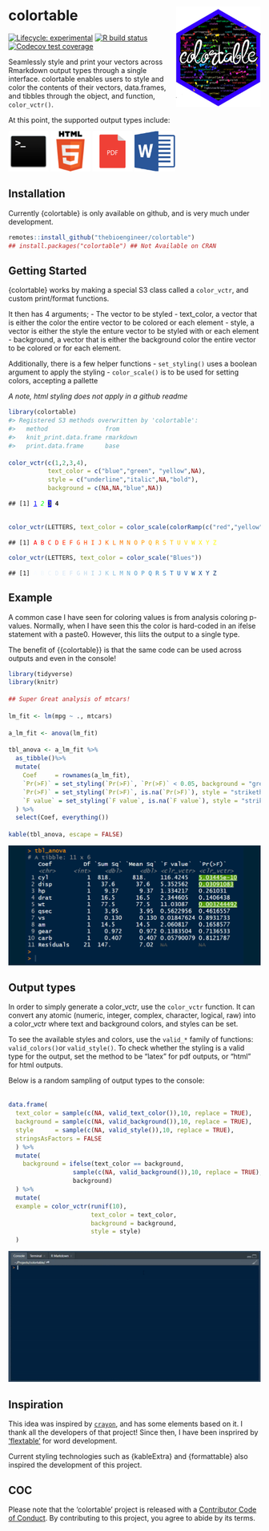 
<!-- README.md is generated from README.Rmd. Please edit that file -->

# colortable <img src='man/figures/logo.png' align="right" height="200" />

<!-- badges: start -->

[![Lifecycle:
experimental](https://img.shields.io/badge/lifecycle-experimental-orange.svg)](https://www.tidyverse.org/lifecycle/#experimental)
[![R build
status](https://github.com/thebioengineer/colortable/workflows/R-CMD-check/badge.svg)](https://github.com/thebioengineer/colortable/actions)
[![Codecov test
coverage](https://codecov.io/gh/thebioengineer/colortable/branch/master/graph/badge.svg)](https://codecov.io/gh/thebioengineer/colortable?branch=master)
<!-- badges: end -->

Seamlessly style and print your vectors across Rmarkdown output types
through a single interface. colortable enables users to style and color
the contents of their vectors, data.frames, and tibbles through the
object, and function, `color_vctr()`.

At this point, the supported output types include:

<div style="display:inline-block">

<img alt="console" src="inst/media/console_logo.png" height = 80/>
<img alt="html" src="inst/media/html_logo.png" height = 80/>
<img alt="pdf" src="inst/media/pdf_logo.png" height = 80/>
<img alt="Microsoft Word" src="inst/media/microsoft_word_logo.png" height = 80/>

</div>

## Installation

<!-- You can install the released version of colortable from [CRAN](https://CRAN.R-project.org) with: -->

Currently {colortable} is only available on github, and is very much
under development.

``` r
remotes::install_github("thebioengineer/colortable")
## install.packages("colortable") ## Not Available on CRAN
```

## Getting Started

{colortable} works by making a special S3 class called a `color_vctr`,
and custom print/format functions.

It then has 4 arguments; - The vector to be styled - text\_color, a
vector that is either the color the entire vector to be colored or each
element - style, a vector is either the style the enture vector to be
styled with or each element - background, a vector that is either the
background color the entire vector to be colored or for each element.

Additionally, there is a few helper functions - `set_styling()` uses a
boolean argument to apply the styling - `color_scale()` is to be used
for setting colors, accepting a pallette

*A note, html styling does not apply in a github readme*

``` r
library(colortable)
#> Registered S3 methods overwritten by 'colortable':
#>   method                from     
#>   knit_print.data.frame rmarkdown
#>   print.data.frame      base

color_vctr(c(1,2,3,4),
           text_color = c("blue","green", "yellow",NA),
           style = c("underline","italic",NA,"bold"),
           background = c(NA,NA,"blue",NA))
```

<pre><code class = "hljs"><span>## [1] <span style='text-decoration:underline;color:blue;'>1</span> <span style='font-style:italic;color:lime;'>2</span> <span style='color:yellow;background:blue;'>3</span> <span style='font-weight:bold;'>4</span> </span><br></code></pre>

``` r

color_vctr(LETTERS, text_color = color_scale(colorRamp(c("red","yellow"))))
```

<pre><code class = "hljs"><span>## [1] <span style='color:#FF0000;'>A</span> <span style='color:#FF0A00;'>B</span> <span style='color:#FF1400;'>C</span> <span style='color:#FF1F00;'>D</span> <span style='color:#FF2900;'>E</span> <span style='color:#FF3300;'>F</span> <span style='color:#FF3D00;'>G</span> <span style='color:#FF4700;'>H</span> <span style='color:#FF5200;'>I</span> <span style='color:#FF5C00;'>J</span> <span style='color:#FF6600;'>K</span> <span style='color:#FF7000;'>L</span> <span style='color:#FF7A00;'>M</span> <span style='color:#FF8500;'>N</span> <span style='color:#FF8F00;'>O</span> <span style='color:#FF9900;'>P</span> <span style='color:#FFA300;'>Q</span> <span style='color:#FFAD00;'>R</span> <span style='color:#FFB800;'>S</span> <span style='color:#FFC200;'>T</span> <span style='color:#FFCC00;'>U</span> <span style='color:#FFD600;'>V</span> <span style='color:#FFE000;'>W</span> <span style='color:#FFEB00;'>X</span> <span style='color:#FFF500;'>Y</span> <span style='color:#FFFF00;'>Z</span> </span><br></code></pre>

``` r
color_vctr(LETTERS, text_color = color_scale("Blues"))
```

<pre><code class = "hljs"><span>## [1] <span style='color:#F7FBFF;'>A</span> <span style='color:#EFF6FC;'>B</span> <span style='color:#E7F1FA;'>C</span> <span style='color:#DFECF7;'>D</span> <span style='color:#D7E6F5;'>E</span> <span style='color:#D0E1F2;'>F</span> <span style='color:#C8DCF0;'>G</span> <span style='color:#BDD7EC;'>H</span> <span style='color:#B0D1E7;'>I</span> <span style='color:#A3CCE3;'>J</span> <span style='color:#94C4DF;'>K</span> <span style='color:#85BBDB;'>L</span> <span style='color:#74B2D8;'>M</span> <span style='color:#65A9D3;'>N</span> <span style='color:#59A0CE;'>O</span> <span style='color:#4B98C9;'>P</span> <span style='color:#3F8EC4;'>Q</span> <span style='color:#3583BF;'>R</span> <span style='color:#2B79B9;'>S</span> <span style='color:#206EB3;'>T</span> <span style='color:#1964AB;'>U</span> <span style='color:#115AA3;'>V</span> <span style='color:#08509A;'>W</span> <span style='color:#09458A;'>X</span> <span style='color:#093A7A;'>Y</span> <span style='color:#08306B;'>Z</span> </span><br></code></pre>

## Example

A common case I have seen for coloring values is from analysis coloring
p-values. Normally, when I have seen this the color is hard-coded in an
ifelse statement with a paste0. However, this liits the output to a
single type.

The benefit of {{colortable}} is that the same code can be used across
outputs and even in the console\!

``` r
library(tidyverse)
library(knitr)

## Super Great analysis of mtcars!

lm_fit <- lm(mpg ~ ., mtcars)

a_lm_fit <- anova(lm_fit)

tbl_anova <- a_lm_fit %>% 
  as_tibble()%>% 
  mutate(
    Coef     = rownames(a_lm_fit),
    `Pr(>F)` = set_styling(`Pr(>F)`, `Pr(>F)` < 0.05, background = "green", style = "underline"),
    `Pr(>F)` = set_styling(`Pr(>F)`, is.na(`Pr(>F)`), style = "strikethrough", text_color = "silver"),
    `F value` = set_styling(`F value`, is.na(`F value`), style = "strikethrough", text_color = "silver")
  ) %>% 
  select(Coef, everything())

kable(tbl_anova, escape = FALSE)
```

![examples](inst/media/output_gifs.gif)

## Output types

In order to simply generate a color\_vctr, use the `color_vctr`
function. It can convert any atomic (numeric, integer, complex,
character, logical, raw) into a color\_vctr where text and background
colors, and styles can be set.

To see the available styles and colors, use the `valid_*` family of
functions: `valid_colors()`or `valid_style()`. To check whether the
styling is a valid type for the output, set the method to be “latex” for
pdf outputs, or “html” for html outputs.

Below is a random sampling of output types to the console:

``` r

data.frame(
  text_color = sample(c(NA, valid_text_color()),10, replace = TRUE),
  background = sample(c(NA, valid_background()),10, replace = TRUE),
  style      = sample(c(NA, valid_style()),10, replace = TRUE),
  stringsAsFactors = FALSE
  ) %>% 
  mutate(
    background = ifelse(text_color == background, 
                  sample(c(NA, valid_background()),10, replace = TRUE),
                  background)
  ) %>% 
  mutate(
  example = color_vctr(runif(10),
                       text_color = text_color,
                       background = background,
                       style = style)
  )
```

![examples](inst/media/multiple_output_types.gif)

## Inspiration

This idea was inspired by [`crayon`](https://github.com/r-lib/crayon),
and has some elements based on it. I thank all the developers of that
project\! Since then, I have been insprired by
[‘flextable’](https://github.com/davidgohel/officedown) for word
development.

Current styling technologies such as {kableExtra} and {formattable} also
inspired the development of this project.

## COC

Please note that the ‘colortable’ project is released with a
[Contributor Code of Conduct](CODE_OF_CONDUCT.md). By contributing to
this project, you agree to abide by its terms.
